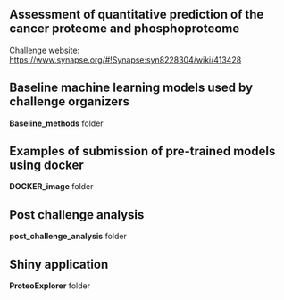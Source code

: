 ## Assessment of quantitative prediction of the cancer proteome and phosphoproteome

Challenge website: https://www.synapse.org/#!Synapse:syn8228304/wiki/413428

## Baseline machine learning models used by challenge organizers

**Baseline_methods** folder

## Examples of submission of pre-trained models using docker

**DOCKER_image** folder

## Post challenge analysis

**post_challenge_analysis** folder 


## Shiny application

**ProteoExplorer** folder 
